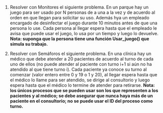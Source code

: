 1. Resolver con Monitores el siguiente problema.
En un parque hay un juego para ser usado por N personas de a una a la vez y de acuerdo al orden en que llegan para solicitar su uso. Además hya un empleado encargado de desinfectar el juego durante 10 minutos antes de que una persona lo use. Cada persona al llegar espera hasta que el empleado le avisa que puede usar el juego, lo usa por un tiempo y luego lo devuelve.
**Nota: suponga que la persona tiene una función Usar_juego() que simula su trabajo.**

2. Resolver con Semáforos el siguiente problema. 
En una clínica hay un médico que debe atender a 20 pacientes de acuerdo al turno de cada uno de ellos (no puede atender al paciente con turno i+1 si aún no ha atendido al que tiene turno i). Cada paciente ya conoce su turno al comenzar (valor entero entre 0 y 19 o 1 y 20), al llegar espera hasta que el médico lo llame para ser atendido, se dirige al consultorio y luego espera hasta que el médico lo termine de atender para retirarse.
**Nota: los únicos procesos que se pueden usar son los que representen a los pacientes y al médico; se debe asegurar que nunca haya más de un paciente en el consultorio; no se puede usar el ID del proceso como turno.**